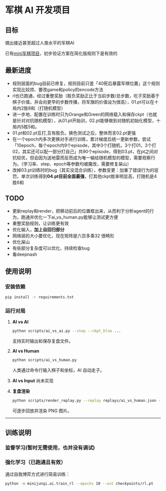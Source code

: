 
# 军棋 AI 开发项目

## 目标
   搞出接近甚至超过人类水平的军棋AI

   已有[mini军棋项目](https://github.com/fuhongxue00/minijunqi_project)，初步验证方案在简化版规则下是有效的

## 最新进度
- 规则层面的bug目前已修复，规则目前只差「40死后暴露军棋位置」这个规则实现比较烦、要改game和policy的encode方法
- rl也已跑通，经过重整奖励（胜负奖励正比于当前步数/总步数，吃子奖励基于棋子价值，并会向更早的步数传播，将军旗的价值设为很高），01.pt可以在十局内2胜8和（打随机模型）
- 进一步地、配置在训练时只为Orange和Green的网络载入和保存ckpt（也就是针对对抗随机模型），从01.pt开始训，02.pt能够做到对随机初始化模型，十局内5胜5和。
- 01.pt和02.pt互打,互有胜负。换色测试之后，整体而言02.pt更强
- 在一个epoch内多次更换对手进行训练，累计梯度后统一更新参数，尝试「10epoch，每个epoch内9个episode，其中3个打随机，3个打01，3个打02，其实还可以配一部分打自己」共90个episode，得到03.pt，在pt之间对抗较优，但会因为送地雷而反而成为唯一输给随机模型的模型，需要观察行为。（学习率、step、epoch等参数均被魔改，需要修复屎山）
- 改掉03.pt训练时的bug（其实没混合训练），参数变更：加重了错误行为的惩罚，单次训练得到**04.pt目前全面最强**，打其他ckpt胜率明显高，打随机是4胜6和

## TODO
- 更新replay和render，把移动前后的位置框出来，从而利于分析agent的行为，跑通并优化一下ai_vs_human.py能够让测试更方便
- 重整奖励规则，让训练更有效
- 优化输入，**加上自回归部分**
- 网络层的大小要优化，现在矩阵是六百多乘32 很畸形
- 优化屎山
- 有些部分复杂度可以优化、持续检查bug
- 看deepnash




## 使用说明

### 安装依赖

```bash
pip install -r requirements.txt
```

### 运行对局

1. **AI vs AI**

   ```bash
   python scripts/ai_vs_ai.py --step --ckpt_blue ...
   ```

   支持实时输出和保存复盘文件。

2. **AI vs Human**

   ```bash
   python scripts/ai_vs_human.py 
   ```

   人类通过命令行输入棋子和坐标，AI 自动走子。

3. **AI vs Input**
 尚未实现


4. **复盘渲染**

   ```bash
   python scripts/render_replay.py --replay replays/ai_vs_human.json --step
   ```

   可逐步回放并渲染 PNG 图片。


---

## 训练说明

### 监督学习(暂时无需使用，也并没有调试)


### 强化学习（已跑通且有效）

通过自我博弈方式进行简易训练：

```bash
python -m minijunqi.ai.train_rl --epochs 10 --out checkpoints/rl.pt
```



